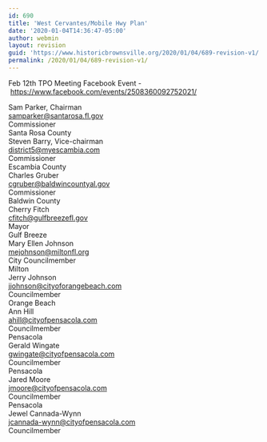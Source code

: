 ```yaml
---
id: 690
title: 'West Cervantes/Mobile Hwy Plan'
date: '2020-01-04T14:36:47-05:00'
author: webmin
layout: revision
guid: 'https://www.historicbrownsville.org/2020/01/04/689-revision-v1/'
permalink: /2020/01/04/689-revision-v1/
---
```


<!-- wp:paragraph -->
<p>Feb 12th TPO Meeting Facebook Event - <a href="https://www.facebook.com/events/2508360092752021/">https://www.facebook.com/events/2508360092752021/</a><br></p>
<!-- /wp:paragraph -->

<!-- wp:paragraph -->
<p>Sam Parker, Chairman<br><a href="mailto:samparker@santarosa.fl.gov">samparker@santarosa.fl.gov</a><br>Commissioner<br>Santa Rosa County<br>Steven Barry, Vice-chairman<br><a href="mailto:district5@myescambia.com">district5@myescambia.com</a><br>Commissioner<br>Escambia County<br>Charles Gruber<br><a href="mailto:cgruber@baldwincountyal.gov">cgruber@baldwincountyal.gov</a><br>Commissioner<br>Baldwin County<br>Cherry Fitch<br><a href="mailto:cfitch@gulfbreezefl.gov">cfitch@gulfbreezefl.gov</a><br>Mayor<br>Gulf Breeze<br>Mary Ellen Johnson<br><a href="mailto:mejohnson@miltonfl.org">mejohnson@miltonfl.org</a><br>City Councilmember<br>Milton<br>Jerry Johnson<br><a href="mailto:jjohnson@cityoforangebeach.com">jjohnson@cityoforangebeach.com</a><br>Councilmember<br>Orange Beach<br>Ann Hill<br><a href="mailto:ahill@cityofpensacola.com">ahill@cityofpensacola.com</a><br>Councilmember<br>Pensacola<br>Gerald Wingate<br><a href="mailto:gwingate@cityofpensacola.com">gwingate@cityofpensacola.com</a><br>Councilmember<br>Pensacola<br>Jared Moore<br><a href="mailto:jmoore@cityofpensacola.com">jmoore@cityofpensacola.com</a><br>Councilmember<br>Pensacola<br>Jewel Cannada-Wynn<br><a href="mailto:jcannada-wynn@cityofpensacola.com">jcannada-wynn@cityofpensacola.com</a><br>Councilmember</p>
<!-- /wp:paragraph -->